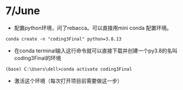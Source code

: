 # 7/June 
- 配置python环境，问了rebacca。可以直接用mini conda 配置环境。

```conda create -n "coding3Final" python=3.8.13```
- 在conda terminal输入这行命令就可以直接下载并创建一个py3.8的名叫coding3Final的环境

```(base) C:\Users\dell>conda activate coding3Final```
- 激活这个环境（每次打开项目前需要做这一步）

